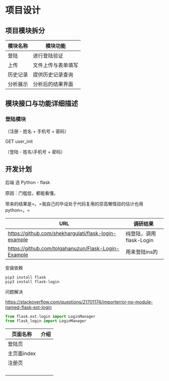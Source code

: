 # 项目设计

## 项目模块拆分

| 模块名称 | 模块功能           |
| -------- | ------------------ |
| 登陆     | 进行登陆验证       |
| 上传     | 文件上传与表单填写 |
| 历史记录 | 提供历史记录查询   |
| 分析展示 | 分析后的结果界面   |

## 模块接口与功能详细描述

### 登陆模块

（注册 - 姓名 + 手机号 + 密码）

GET user_init



（登陆 - 姓名\手机号 + 密码）



## 开发计划

后端 选 Python -  flask

原因：门槛低，都能看懂。

带来的结果是=。=我自己的毕设处于代码复用的崇高懒惰目的估计也用python=。=

| URL                                                  | 调研结果                |
| ---------------------------------------------------- | ----------------------- |
| https://github.com/shekhargulati/flask-login-example | 纯登陆，调用flask-Login |
| https://github.com/tolgahanuzun/Flask-Login-Example  | 用来登陆ins的           |



安装依赖

```shell
pip3 install flask
pip3 install flask-login
```

问题解决

https://stackoverflow.com/questions/21701174/importerror-no-module-named-flask-ext-login



```python
from flask.ext.login import LoginManager
from flask_login import LoginManager
```

| 页面名称    | 介绍 |
| ----------- | ---- |
| 登陆页      |      |
| 主页面index |      |
| 注册页      |      |
|             |      |
|             |      |
|             |      |
|             |      |

